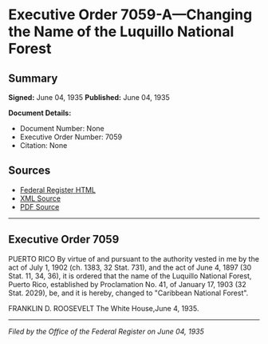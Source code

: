 # Executive Order 7059-A—Changing the Name of the Luquillo National Forest

## Summary

**Signed:** June 04, 1935
**Published:** June 04, 1935

**Document Details:**
- Document Number: None
- Executive Order Number: 7059
- Citation: None

## Sources
- [Federal Register HTML](https://www.presidency.ucsb.edu/documents/executive-order-7059-changing-the-name-the-luquillo-national-forest)
- [XML Source](None)
- [PDF Source](None)

---

## Executive Order 7059

PUERTO RICO
By virtue of and pursuant to the authority vested in me by the act of July 1, 1902 (ch. 1383, 32 Stat. 731), and the act of June 4, 1897 (30 Stat. 11, 34, 36), it is ordered that the name of the Luquillo National Forest, Puerto Rico, established by Proclamation No. 41, of January 17, 1903 (32 Stat. 2029), be, and it is hereby, changed to "Caribbean National Forest".

FRANKLIN D. ROOSEVELT
The White House,June 4, 1935.

---

*Filed by the Office of the Federal Register on June 04, 1935*
